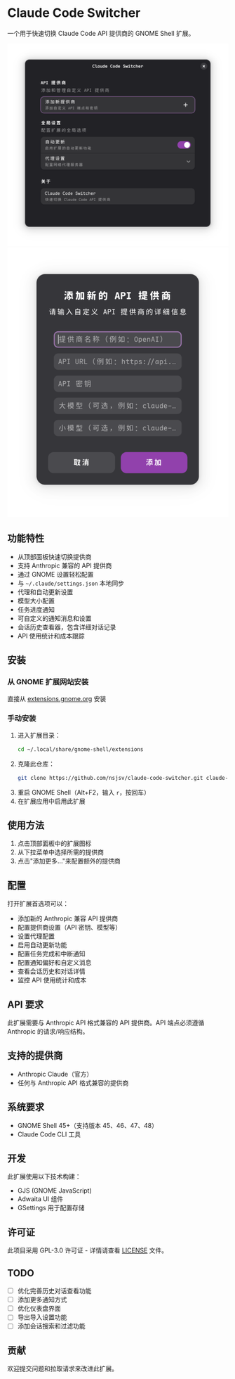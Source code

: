 # Claude Code Switcher

一个用于快速切换 Claude Code API 提供商的 GNOME Shell 扩展。

![Home](img/zh_CN/Home.png)
![Add](img/zh_CN/Add.png)

## 功能特性

- 从顶部面板快速切换提供商
- 支持 Anthropic 兼容的 API 提供商
- 通过 GNOME 设置轻松配置
- 与 `~/.claude/settings.json` 本地同步
- 代理和自动更新设置
- 模型大小配置
- 任务进度通知
- 可自定义的通知消息和设置
- 会话历史查看器，包含详细对话记录
- API 使用统计和成本跟踪

## 安装

### 从 GNOME 扩展网站安装

直接从 [extensions.gnome.org](https://extensions.gnome.org/extension/8424/claude-code-switcher/) 安装

### 手动安装

1. 进入扩展目录：
    ```bash
    cd ~/.local/share/gnome-shell/extensions
    ```
2. 克隆此仓库：
    ```bash
    git clone https://github.com/nsjsv/claude-code-switcher.git claude-code-switcher@nsjsv.github.io
    ```
3. 重启 GNOME Shell（Alt+F2，输入 `r`，按回车）
4. 在扩展应用中启用此扩展

## 使用方法

1. 点击顶部面板中的扩展图标
2. 从下拉菜单中选择所需的提供商
3. 点击"添加更多..."来配置额外的提供商

## 配置

打开扩展首选项可以：

- 添加新的 Anthropic 兼容 API 提供商
- 配置提供商设置（API 密钥、模型等）
- 设置代理配置
- 启用自动更新功能
- 配置任务完成和中断通知
- 配置通知偏好和自定义消息
- 查看会话历史和对话详情
- 监控 API 使用统计和成本

## API 要求

此扩展需要与 Anthropic API 格式兼容的 API 提供商。API 端点必须遵循 Anthropic 的请求/响应结构。

## 支持的提供商

- Anthropic Claude（官方）
- 任何与 Anthropic API 格式兼容的提供商

## 系统要求

- GNOME Shell 45+（支持版本 45、46、47、48）
- Claude Code CLI 工具

## 开发

此扩展使用以下技术构建：

- GJS (GNOME JavaScript)
- Adwaita UI 组件
- GSettings 用于配置存储

## 许可证

此项目采用 GPL-3.0 许可证 - 详情请查看 [LICENSE](LICENSE) 文件。

## TODO

- [ ] 优化完善历史对话查看功能
- [ ] 添加更多通知方式
- [ ] 优化仪表盘界面
- [ ] 导出导入设置功能
- [ ] 添加会话搜索和过滤功能

## 贡献

欢迎提交问题和拉取请求来改进此扩展。
